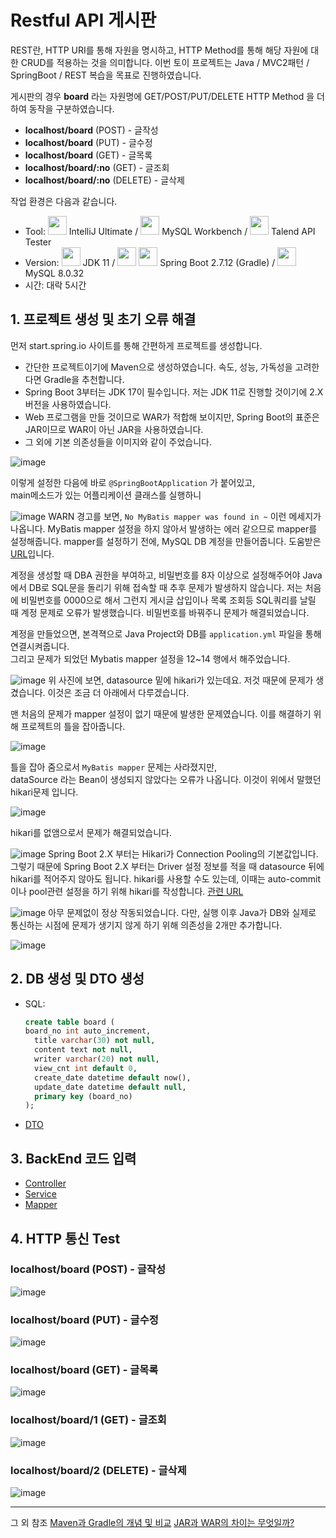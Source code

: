 # Restful API 게시판
REST란, HTTP URI를 통해 자원을 명시하고, HTTP Method를 통해 해당 자원에 대한 CRUD를 적용하는 것을 의미합니다. 이번 토이 프로젝트는 Java / MVC2패턴 / SpringBoot / REST 복습을 목표로 진행하였습니다.   

게시판의 경우 **board** 라는 자원명에 GET/POST/PUT/DELETE HTTP Method 을 더하여 동작을 구분하였습니다.
- **localhost/board** (POST) - 글작성
- **localhost/board** (PUT) - 글수정
- **localhost/board** (GET) - 글목록
- **localhost/board/:no** (GET) - 글조회
- **localhost/board/:no** (DELETE) - 글삭제

작업 환경은 다음과 같습니다.
- Tool: <img src="https://github.com/thdqudgnsToy/jwt_jpa/assets/92148521/d57a8f5c-e70f-4c61-b5e4-afd47501864e" width="30px" height="30px"> IntelliJ Ultimate / <img src="https://github.com/thdqudgnsToy/jwt_jpa/assets/92148521/1b1d14d1-25fa-453f-95f4-4be7c6e2b1fd" width="30px" height="30px"> MySQL Workbench / <img src="https://github.com/thdqudgnsToy/toy_board/assets/92148521/a648f729-bebe-4a3e-9e46-06437b7e4d99" width="30px" height="30px"> Talend API Tester
- Version: <img src="https://github.com/thdqudgnsToy/jwt_jpa/assets/92148521/09ce7b6b-bdac-4046-984c-02caf8a1547c" width="30px" height="30px"> JDK 11 / <img src="https://github.com/thdqudgnsToy/jwt_jpa/assets/92148521/e8234082-8874-4def-8741-e72ab4316258" width="30px" height="30px"> <img src="https://github.com/thdqudgnsToy/jwt_jpa/assets/92148521/7e040771-cb4e-41c4-b1fe-90efa4719c8c" width="30px" height="30px"> Spring Boot 2.7.12 (Gradle) / <img src="https://github.com/thdqudgnsToy/jwt_jpa/assets/92148521/a9f29ed4-4ee9-4a6e-b2ea-46d90cab6b49" width="30px" height="30px"> MySQL 8.0.32
- 시간: 대락 5시간

## 1. 프로젝트 생성 및 초기 오류 해결

먼저 start.spring.io 사이트를 통해 간편하게 프로젝트를 생성합니다.
- 간단한 프로젝트이기에 Maven으로 생성하였습니다. 속도, 성능, 가독성을 고려한다면 Gradle을 추천합니다.
- Spring Boot 3부터는 JDK 17이 필수입니다. 저는 JDK 11로 진행할 것이기에 2.X 버전을 사용하였습니다.
- Web 프로그램을 만들 것이므로 WAR가 적합해 보이지만, Spring Boot의 표준은 JAR이므로 WAR이 아닌 JAR을 사용하였습니다.
- 그 외에 기본 의존성들을 이미지와 같이 주었습니다.


![image](https://github.com/thdqudgnsToy/toy_board/assets/92148521/83c5a7e7-1532-4053-9ba7-7d1daae75f17)

이렇게 설정한 다음에 바로 `@SpringBootApplication` 가 붙어있고,   
main메소드가 있는 어플리케이션 클래스를 실행하니   

![image](https://github.com/thdqudgnsToy/toy_board/assets/92148521/4c376037-2a5a-4825-91d6-62f5baf4468a)
WARN 경고를 보면, `No MyBatis mapper was found in ~` 이런 메세지가 나옵니다. MyBatis mapper 설정을 하지 않아서 발생하는 에러 같으므로 mapper를 설정해줍니다. mapper를 설정하기 전에, MySQL DB 계정을 만들어줍니다. 도움받은 [URL](https://clgnsdl94.tistory.com/49)입니다.   

계정을 생성할 때 DBA 권한을 부여하고, 비밀번호를 8자 이상으로 설정해주어야 Java에서 DB로 SQL문을 돌리기 위해 접속할 때 추후 문제가 발생하지 않습니다. 저는 처음에 비밀번호를 0000으로 해서 그런지 게시글 삽입이나 목록 조회등 SQL쿼리를 날릴 때 계정 문제로 오류가 발생했습니다. 비밀번호를 바꿔주니 문제가 해결되었습니다.   

계정을 만들었으면, 본격젹으로 Java Project와 DB를 `application.yml` 파일을 통해 연결시켜줍니다.   
그리고 문제가 되었던 Mybatis mapper 설정을 12~14 행에서 해주었습니다.   

![image](https://github.com/thdqudgnsToy/toy_board/assets/92148521/fdf4aaa7-bd15-494a-bf5e-08498610dc7c)
위 사진에 보면, datasource 밑에 hikari가 있는데요. 저것 때문에 문제가 생겼습니다. 이것은 조금 더 아래에서 다루겠습니다.   

맨 처음의 문제가 mapper 설정이 없기 때문에 발생한 문제였습니다. 이를 해결하기 위해 프로젝트의 틀을 잡아줍니다.   

![image](https://github.com/thdqudgnsToy/toy_board/assets/92148521/1b29d4e1-6dac-4880-8b18-e6a8a23b7745)

틀을 잡아 줌으로서 `MyBatis mapper` 문제는 사라졌지만,   
dataSource 라는 Bean이 생성되지 않았다는 오류가 나옵니다. 이것이 위에서 말했던 hikari문제 입니다.   

![image](https://github.com/thdqudgnsToy/toy_board/assets/92148521/9f52a76c-3c30-4314-8853-1e8d3c25097f)

hikari를 없앰으로서 문제가 해결되었습니다.   

![image](https://github.com/thdqudgnsToy/toy_board/assets/92148521/bfce3c6b-b14b-4cc2-8f08-848551477fb3)
Spring Boot 2.X 부터는 Hikari가 Connection Pooling의 기본값입니다. 그렇기 때문에 Spring Boot 2.X 부터는 Driver 설정 정보를 적을 때 datasource 뒤에 hikari를 적어주지 않아도 됩니다. hikari를 사용할 수도 있는데, 이때는 auto-commit이나 pool관련 설정을 하기 위해 hikari를 작성합니다. [관련 URL](https://girinprogram93.tistory.com/46)   

![image](https://github.com/thdqudgnsToy/toy_board/assets/92148521/7b3bfe03-31cd-4ebe-b192-5dc07d006805)
아무 문제없이 정상 작동되었습니다. 다만, 실행 이후 Java가 DB와 실제로 통신하는 시점에 문제가 생기지 않게 하기 위해 의존성을 2개만 추가합니다.

![image](https://github.com/thdqudgnsToy/toy_board/assets/92148521/62808dbb-d888-4c5b-8ebc-91e935fa1969)




## 2. DB 생성 및 DTO 생성
  - SQL:
    ```sql
    create table board (
    board_no int auto_increment,
      title varchar(30) not null,
      content text not null,
      writer varchar(20) not null,
      view_cnt int default 0,
      create_date datetime default now(),
      update_date datetime default null,
      primary key (board_no)
    );
    ```
  - [DTO](https://github.com/thdqudgnsToy/toy_board/blob/main/src/main/java/com/board/model/dto/Board.java)

## 3. BackEnd 코드 입력
  - [Controller](https://github.com/thdqudgnsToy/toy_board/blob/main/src/main/java/com/board/controller/BoardController.java)
  - [Service](https://github.com/thdqudgnsToy/toy_board/tree/main/src/main/java/com/board/model/service)
  - [Mapper](https://github.com/thdqudgnsToy/toy_board/tree/main/src/main/resources/mapper/board.xml)

## 4. HTTP 통신 Test
### **localhost/board** (POST) - 글작성
![image](https://github.com/thdqudgnsToy/toy_board/assets/92148521/b838668e-bf26-4fd0-a91b-b9575b95c42f)
### **localhost/board** (PUT) - 글수정
![image](https://github.com/thdqudgnsToy/toy_board/assets/92148521/50c2a468-8a66-43fe-9cca-f72bdf9b4538)
### **localhost/board** (GET) - 글목록
![image](https://github.com/thdqudgnsToy/toy_board/assets/92148521/310a5860-e8a0-46b4-a354-704a1a99fe95)
### **localhost/board/1** (GET) - 글조회
![image](https://github.com/thdqudgnsToy/toy_board/assets/92148521/0861c1de-44fc-4f98-8207-a93c00169615)
### **localhost/board/2** (DELETE) - 글삭제
![image](https://github.com/thdqudgnsToy/toy_board/assets/92148521/c3e037f7-0a9a-468e-af41-acc528830aa7)


---

그 외 참조
[Maven과 Gradle의 개념 및 비교](https://dev-coco.tistory.com/65)
[JAR과 WAR의 차이는 무엇일까?](https://wonin.tistory.com/498)
